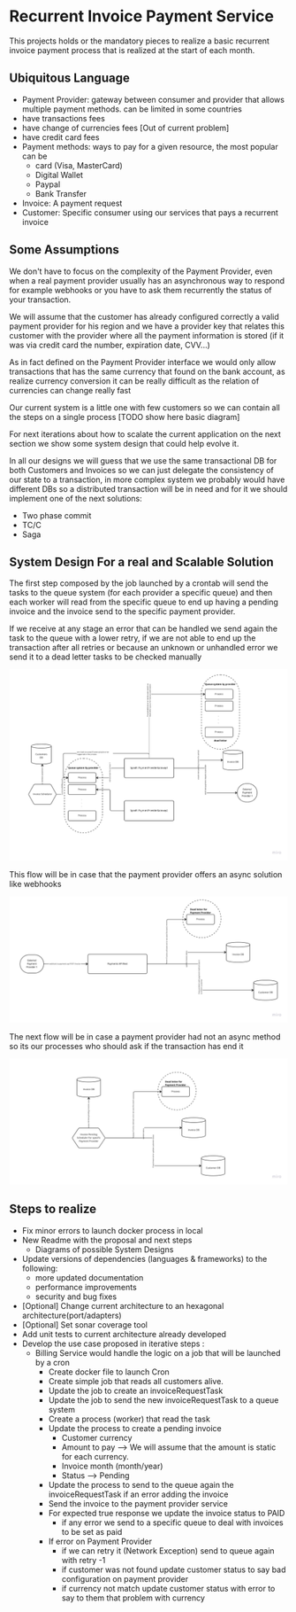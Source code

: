 # Recurrent Invoice Payment Service

This projects holds or the mandatory pieces to realize a basic recurrent invoice payment process 
that is realized at the start of each month.

## Ubiquitous Language

- Payment Provider: gateway between consumer and provider that allows multiple payment methods.
can be limited in some countries
 - have transactions fees
 - have change of currencies fees [Out of current problem]
 - have credit card fees
- Payment methods: ways to pay for a given resource, the most popular can be
  - card (Visa, MasterCard)
  - Digital Wallet
  - Paypal
  - Bank Transfer
- Invoice: A payment request
- Customer: Specific consumer using our services that pays a recurrent invoice


## Some Assumptions

We don't have to focus on the complexity of the Payment Provider, even when a real
payment provider usually has an asynchronous way to respond for example
webhooks or you have to ask them recurrently the status of your transaction.

We will assume that the customer has already configured correctly a valid payment provider for his region
and we have a provider key that relates this customer with the provider where all the
payment information is stored (if it was via credit card the number, expiration date, CVV...)

As in fact defined on the Payment Provider interface we would only allow transactions 
that has the same currency that found on the bank account, as realize currency conversion
it can be really difficult as the relation of currencies can change really fast

Our current system is a little one with few customers so we can contain all the 
steps on a single process [TODO show here basic diagram]

For next iterations about how to scalate the current application on the next section 
we show some system design that could help evolve it.

In all our designs we will guess that we use the same transactional DB for both
Customers and Invoices so we can just delegate the consistency of our state to 
a transaction, in more complex system we probably would have different DBs so a distributed 
transaction will be in need and for it we should implement one of the next solutions:
- Two phase commit
- TC/C 
- Saga 

## System Design For a real and Scalable Solution

The first step composed by the job launched by a crontab will send the tasks to the queue system (for each provider a specific queue)
and then each worker will read from the specific queue to end up having a pending invoice and the invoice send to the specific payment 
provider.

If we receive at any stage an error that can be handled we send again the task to the queue with a lower retry, if we are not able to 
end up the transaction after all retries or because an unknown or unhandled error we send it to a dead letter tasks to be checked manually

![image](./resources/images/Invoice_Jobs_Workflow.jpg)

This flow will be in case that the payment provider offers an async solution like webhooks

![image](./resources/images/Invoice_Update_status_flow_async.jpg)

The next flow will be in case a payment provider had not an async method so its our processes who should ask if the transaction has end it

![image](./resources/images/Invoice_Update_status_flow_sync.jpg)

## Steps to realize
 - Fix minor errors to launch docker process in local
 - New Readme with the proposal and next steps
   - Diagrams of possible System Designs
 - Update versions of dependencies (languages & frameworks) to the following:
   - more updated documentation
   - performance improvements
   - security and bug fixes
 - [Optional] Change current architecture to an hexagonal architecture(port/adapters)
 - [Optional] Set sonar coverage tool
 - Add unit tests to current architecture already developed
 - Develop the use case proposed in iterative steps :
   - Billing Service would handle the logic on a job that will be launched by a cron
     - Create docker file to launch Cron
     - Create simple job that reads all customers alive.
     - Update the job to create an invoiceRequestTask
     - Update the job to send the new invoiceRequestTask to a queue system
     - Create a process (worker) that read the task
     - Update the process to create a pending invoice
       - Customer currency
       - Amount to pay --> We will assume that the amount is static for each currency.
       - Invoice month (month/year)
       - Status --> Pending
     - Update the process to send to the queue again the invoiceRequestTask if an error adding the invoice
     - Send the invoice to the payment provider service
     - For expected true response we update the invoice status to PAID
       - if any error we send to a specific queue to deal with invoices 
         to be set as paid
     - If error on Payment Provider
        - if we can retry it (Network Exception) send to queue again with retry -1
        - if customer was not found update customer status to say bad configuration on payment provider
        - if currency not match update customer status with error to say to them that problem with currency

